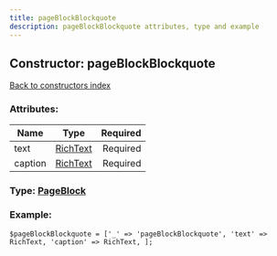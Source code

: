 ```yaml
---
title: pageBlockBlockquote
description: pageBlockBlockquote attributes, type and example
---
```

## Constructor: pageBlockBlockquote  
[Back to constructors index](index.md)



### Attributes:

| Name     |    Type       | Required |
|----------|:-------------:|---------:|
|text|[RichText](../types/RichText.md) | Required|
|caption|[RichText](../types/RichText.md) | Required|



### Type: [PageBlock](../types/PageBlock.md)


### Example:

```
$pageBlockBlockquote = ['_' => 'pageBlockBlockquote', 'text' => RichText, 'caption' => RichText, ];
```  

